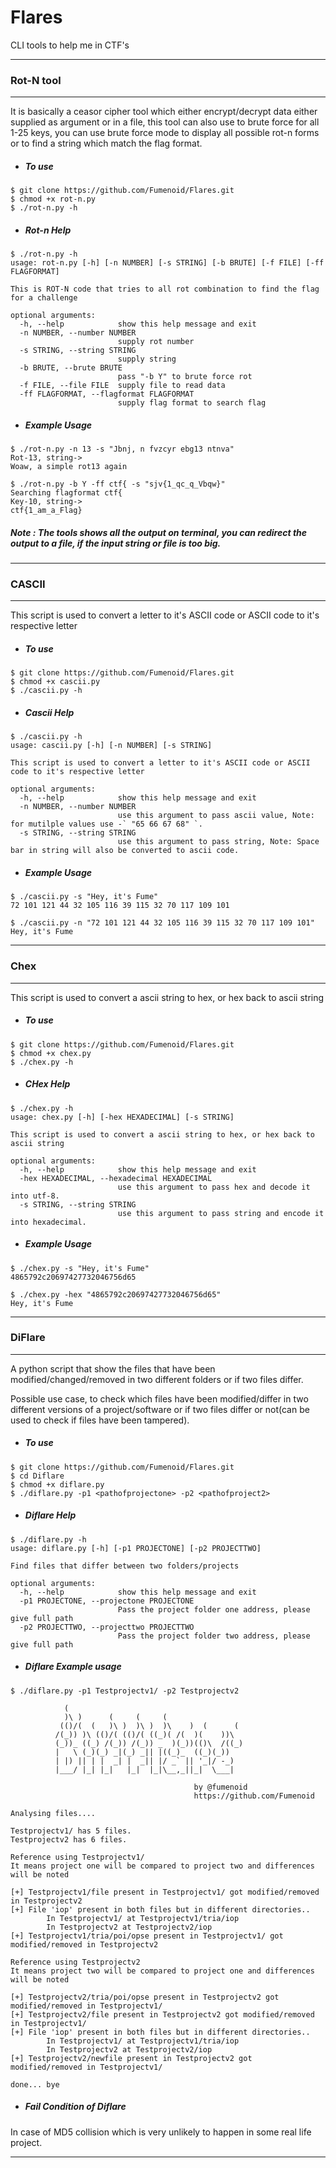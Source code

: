 # Flares
CLI tools to help me in CTF's

---
### Rot-N tool
---

It is basically a ceasor cipher tool which either encrypt/decrypt data either supplied as argument or in a file, this tool can also use to brute force for all 1-25 keys, you can use brute force mode to display all possible rot-n forms or to find a string which match the flag format.

- ##### To use 
```
$ git clone https://github.com/Fumenoid/Flares.git
$ chmod +x rot-n.py
$ ./rot-n.py -h
```
- ##### Rot-n Help
```
$ ./rot-n.py -h
usage: rot-n.py [-h] [-n NUMBER] [-s STRING] [-b BRUTE] [-f FILE] [-ff FLAGFORMAT]

This is ROT-N code that tries to all rot combination to find the flag for a challenge

optional arguments:
  -h, --help            show this help message and exit
  -n NUMBER, --number NUMBER
                        supply rot number
  -s STRING, --string STRING
                        supply string
  -b BRUTE, --brute BRUTE
                        pass "-b Y" to brute force rot
  -f FILE, --file FILE  supply file to read data
  -ff FLAGFORMAT, --flagformat FLAGFORMAT
                        supply flag format to search flag
```

- ##### Example Usage
```
$ ./rot-n.py -n 13 -s "Jbnj, n fvzcyr ebg13 ntnva"
Rot-13, string->
Woaw, a simple rot13 again

$ ./rot-n.py -b Y -ff ctf{ -s "sjv{1_qc_q_Vbqw}"
Searching flagformat ctf{
Key-10, string->
ctf{1_am_a_Flag}

```

##### Note : The tools shows all the output on terminal, you can redirect the output to a file, if the input string or file is too big. 

---

### CASCII
---

This script is used to convert a letter to it's ASCII code or ASCII code to it's respective letter

- ##### To use
```
$ git clone https://github.com/Fumenoid/Flares.git
$ chmod +x cascii.py
$ ./cascii.py -h
```

- ##### Cascii Help
```
$ ./cascii.py -h
usage: cascii.py [-h] [-n NUMBER] [-s STRING]

This script is used to convert a letter to it's ASCII code or ASCII code to it's respective letter

optional arguments:
  -h, --help            show this help message and exit
  -n NUMBER, --number NUMBER
                        use this argument to pass ascii value, Note: for mutilple values use -` "65 66 67 68" `.
  -s STRING, --string STRING
                        use this argument to pass string, Note: Space bar in string will also be converted to ascii code.
```
- ##### Example Usage
```
$ ./cascii.py -s "Hey, it's Fume"
72 101 121 44 32 105 116 39 115 32 70 117 109 101

$ ./cascii.py -n "72 101 121 44 32 105 116 39 115 32 70 117 109 101"
Hey, it's Fume
```
---

### Chex
---

This script is used to convert a ascii string to hex, or hex back to ascii string

- ##### To use
```
$ git clone https://github.com/Fumenoid/Flares.git
$ chmod +x chex.py
$ ./chex.py -h
```

- ##### CHex Help
```
$ ./chex.py -h
usage: chex.py [-h] [-hex HEXADECIMAL] [-s STRING]

This script is used to convert a ascii string to hex, or hex back to ascii string

optional arguments:
  -h, --help            show this help message and exit
  -hex HEXADECIMAL, --hexadecimal HEXADECIMAL
                        use this argument to pass hex and decode it into utf-8.
  -s STRING, --string STRING
                        use this argument to pass string and encode it into hexadecimal.
```
- ##### Example Usage
```
$ ./chex.py -s "Hey, it's Fume"
4865792c20697427732046756d65

$ ./chex.py -hex "4865792c20697427732046756d65"
Hey, it's Fume
```

---


### DiFlare
---

A python script that show the files that have been modified/changed/removed in two different folders or if two files differ.

Possible use case, to check which files have been modified/differ in two different versions of a project/software or if two files differ or not(can be used to check if files have been tampered).
- ##### To use
```
$ git clone https://github.com/Fumenoid/Flares.git
$ cd Diflare
$ chmod +x diflare.py
$ ./diflare.py -p1 <pathofprojectone> -p2 <pathofproject2>
```
- ##### Diflare Help
```
$ ./diflare.py -h
usage: diflare.py [-h] [-p1 PROJECTONE] [-p2 PROJECTTWO]

Find files that differ between two folders/projects

optional arguments:
  -h, --help            show this help message and exit
  -p1 PROJECTONE, --projectone PROJECTONE
                        Pass the project folder one address, please give full path
  -p2 PROJECTTWO, --projecttwo PROJECTTWO
                        Pass the project folder two address, please give full path
```

- ##### Diflare Example usage

```
$ ./diflare.py -p1 Testprojectv1/ -p2 Testprojectv2 

            (                                      
            )\ )      (     (     (                
           (()/(  (   )\ )  )\ )  )\    )  (      (
          /(_)) )\ (()/( (()/( ((_)( /(  )(    ))\ 
          (_))_ ((_) /(_)) /(_)) _  )(_))(()\  /((_)
          |   \ (_)(_) _|(_) _|| |((_)_  ((_)(_)) 
          | |) || | |  _| |  _|| |/ _` || '_|/ -_)
          |___/ |_| |_|   |_|  |_|\__,_||_|  \___|

                                         by @fumenoid
                                         https://github.com/Fumenoid

Analysing files....

Testprojectv1/ has 5 files.
Testprojectv2 has 6 files.

Reference using Testprojectv1/
It means project one will be compared to project two and differences will be noted

[+] Testprojectv1/file present in Testprojectv1/ got modified/removed in Testprojectv2
[+] File 'iop' present in both files but in different directories..
        In Testprojectv1/ at Testprojectv1/tria/iop
        In Testprojectv2 at Testprojectv2/iop
[+] Testprojectv1/tria/poi/opse present in Testprojectv1/ got modified/removed in Testprojectv2

Reference using Testprojectv2
It means project two will be compared to project one and differences will be noted

[+] Testprojectv2/tria/poi/opse present in Testprojectv2 got modified/removed in Testprojectv1/
[+] Testprojectv2/file present in Testprojectv2 got modified/removed in Testprojectv1/
[+] File 'iop' present in both files but in different directories..
        In Testprojectv1/ at Testprojectv1/tria/iop
        In Testprojectv2 at Testprojectv2/iop
[+] Testprojectv2/newfile present in Testprojectv2 got modified/removed in Testprojectv1/

done... bye

```

- ##### Fail Condition of Diflare
In case of MD5 collision which is very unlikely to happen in some real life project.

---